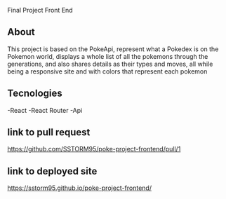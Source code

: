 Final Project Front End

## About
This project is based on the PokeApi, represent what a Pokedex is on the Pokemon world, displays a whole list of all the pokemons through the generations, and also shares details as their types and moves, all while being a responsive site and with colors that represent each pokemon

## Tecnologies
-React
-React Router
-Api

## link to pull request
https://github.com/SSTORM95/poke-project-frontend/pull/1

## link to deployed site
 https://sstorm95.github.io/poke-project-frontend/